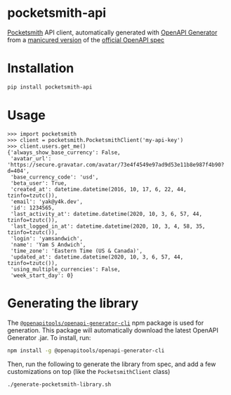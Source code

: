# pocketsmith-api
[Pocketsmith](https://pocketsmith.com) API client, automatically generated with [OpenAPI Generator](https://github.com/OpenAPITools/openapi-generator) from a [manicured version](https://github.com/theY4Kman/pocketsmith-api-spec) of the [official OpenAPI spec](https://github.com/pocketsmith/api)


# Installation
```bash
pip install pocketsmith-api
```


# Usage
```pycon
>>> import pocketsmith
>>> client = pocketsmith.PocketsmithClient('my-api-key')
>>> client.users.get_me()
{'always_show_base_currency': False,
 'avatar_url': 'https://secure.gravatar.com/avatar/73e4f4549e97ad9d53e11b8e987f4b90?d=404',
 'base_currency_code': 'usd',
 'beta_user': True,
 'created_at': datetime.datetime(2016, 10, 17, 6, 22, 44, tzinfo=tzutc()),
 'email': 'yak@y4k.dev',
 'id': 1234565,
 'last_activity_at': datetime.datetime(2020, 10, 3, 6, 57, 44, tzinfo=tzutc()),
 'last_logged_in_at': datetime.datetime(2020, 10, 3, 4, 58, 35, tzinfo=tzutc()),
 'login': 'yamsandwich',
 'name': 'Yam S Andwich',
 'time_zone': 'Eastern Time (US & Canada)',
 'updated_at': datetime.datetime(2020, 10, 3, 6, 57, 44, tzinfo=tzutc()),
 'using_multiple_currencies': False,
 'week_start_day': 0}
```


# Generating the library
The [`@openapitools/openapi-generator-cli`](https://github.com/OpenAPITools/openapi-generator-cli) npm package is used for generation. This package will automatically download the latest OpenAPI Generator .jar. To install, run:
```bash
npm install -g @openapitools/openapi-generator-cli
```

Then, run the following to generate the library from spec, and add a few customizations on top (like the `PocketsmithClient` class)
```bash
./generate-pocketsmith-library.sh
```
